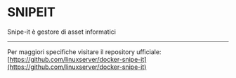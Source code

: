 # SNIPEIT
Snipe-it è gestore di asset informatici



---
Per maggiori specifiche visitare il repository ufficiale:
[https://github.com/linuxserver/docker-snipe-it](https://github.com/linuxserver/docker-snipe-it)